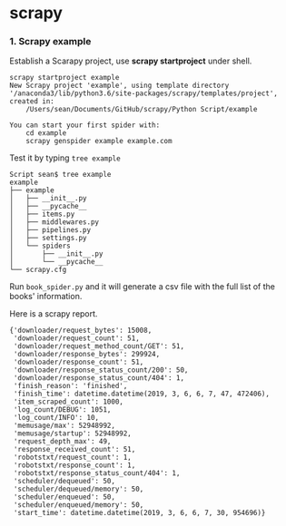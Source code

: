 # scrapy

### 1. Scrapy example

Establish a Scarapy project, use **scrapy startproject** under shell.

```shell
scrapy startproject example
New Scrapy project 'example', using template directory '/anaconda3/lib/python3.6/site-packages/scrapy/templates/project', created in:
    /Users/sean/Documents/GitHub/scrapy/Python Script/example

You can start your first spider with:
    cd example
    scrapy genspider example example.com
```

Test it by typing `tree example`

```shell
Script sean$ tree example
example
├── example
│   ├── __init__.py
│   ├── __pycache__
│   ├── items.py
│   ├── middlewares.py
│   ├── pipelines.py
│   ├── settings.py
│   └── spiders
│       ├── __init__.py
│       └── __pycache__
└── scrapy.cfg
```

Run `book_spider.py` and it will generate a csv file with the full list of the books' information.

Here is a scrapy report.

```shell
{'downloader/request_bytes': 15008,
 'downloader/request_count': 51,
 'downloader/request_method_count/GET': 51,
 'downloader/response_bytes': 299924,
 'downloader/response_count': 51,
 'downloader/response_status_count/200': 50,
 'downloader/response_status_count/404': 1,
 'finish_reason': 'finished',
 'finish_time': datetime.datetime(2019, 3, 6, 6, 7, 47, 472406),
 'item_scraped_count': 1000,
 'log_count/DEBUG': 1051,
 'log_count/INFO': 10,
 'memusage/max': 52948992,
 'memusage/startup': 52948992,
 'request_depth_max': 49,
 'response_received_count': 51,
 'robotstxt/request_count': 1,
 'robotstxt/response_count': 1,
 'robotstxt/response_status_count/404': 1,
 'scheduler/dequeued': 50,
 'scheduler/dequeued/memory': 50,
 'scheduler/enqueued': 50,
 'scheduler/enqueued/memory': 50,
 'start_time': datetime.datetime(2019, 3, 6, 6, 7, 30, 954696)}
```

